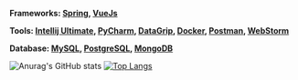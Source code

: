 **Frameworks:
  [Spring](https://spring.io/), [VueJs](https://vuejs.org/)**

**Tools:
  [Intellij Ultimate](https://www.jetbrains.com/idea/), [PyCharm](https://www.jetbrains.com/pycharm/), [DataGrip](https://www.jetbrains.com/datagrip/?gclid=Cj0KCQjwktKFBhCkARIsAJeDT0gpwaSGE_S-chl67zR9VPK8hWnrCIRI1V9By2GZCkFCP3VCZAdwCjUaAhKUEALw_wcB), [Docker](https://www.docker.com/), [Postman](https://www.postman.com/), [WebStorm](https://www.jetbrains.com/webstorm/)**
  
**Database:
  [MySQL](https://www.mysql.com/), [PostgreSQL](https://www.postgresql.org/), [MongoDB](https://www.mongodb.com/)**


![Anurag's GitHub stats](https://github-readme-stats.vercel.app/api?username=BlankSpot08&show_icons=true&theme=gotham)
[![Top Langs](https://github-readme-stats.vercel.app/api/top-langs/?username=BlankSpot08&layout=compact&theme=gotham)](https://github.com/anuraghazra/github-readme-stats)
